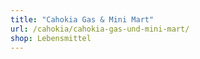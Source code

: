 ```yaml
---
title: "Cahokia Gas & Mini Mart"
url: /cahokia/cahokia-gas-und-mini-mart/
shop: Lebensmittel
---
```

